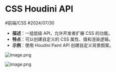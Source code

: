 
# CSS Houdini API


#前端/CSS  #2024/07/30 

- **描述**：一组低级 API，允许开发者扩展 CSS 的功能。
- **特点**：可以创建自定义的 CSS 属性、值和渲染逻辑。
- **示例**：使用 Houdini Paint API 创建自定义背景图案。

![image.png](https://832-1310531898.cos.ap-beijing.myqcloud.com/yuque/fbc8c2fd3e2020705eca7a56269f9619.png)

![image.png](https://832-1310531898.cos.ap-beijing.myqcloud.com/yuque/66aa45d5394512e154f5316bb589f85f.png)

